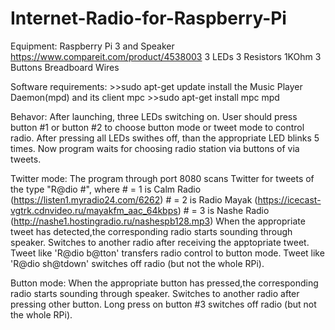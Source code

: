 # Internet-Radio-for-Raspberry-Pi
Equipment: Raspberry Pi 3 and
           Speaker https://www.compareit.com/product/4538003
           3 LEDs
           3 Resistors 1KOhm
           3 Buttons
           Breadboard
           Wires
           
Software requirements:
           >>sudo apt-get update
           install the Music Player Daemon(mpd) and its client mpc
           >>sudo apt-get install mpc mpd
           
Behavor:
  After launching, three LEDs switching on.
  User should press button #1 or button #2 to choose button mode or tweet mode to control radio. After pressing all LEDs swithes off, than the appropriate LED blinks 5 times. 
  Now program waits for choosing radio station via buttons of via tweets.
  
  Twitter mode:
  The program through port 8080 scans Twitter for tweets of the type "R@dio #",
  where # = 1 is Calm Radio (https://listen1.myradio24.com/6262)
        # = 2 is Radio Mayak (https://icecast-vgtrk.cdnvideo.ru/mayakfm_aac_64kbps)
        # = 3 is Nashe Radio (http://nashe1.hostingradio.ru/nashespb128.mp3)
  When the appropriate tweet has detected,the corresponding radio starts sounding through speaker.
  Switches to another radio after receiving the apptopriate tweet.
  Tweet like 'R@dio b@tton' transfers radio control to button mode.
  Tweet like 'R@dio sh@tdown' switches off radio (but not the whole RPi).
  
  Button mode:
  When the appropriate button has pressed,the corresponding radio starts sounding through speaker.
  Switches to another radio after pressing other button.
  Long press on button #3 switches off radio (but not the whole RPi).
  
